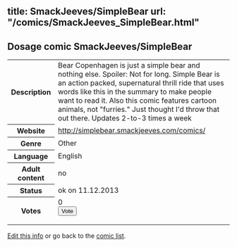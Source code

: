 title: SmackJeeves/SimpleBear
url: "/comics/SmackJeeves_SimpleBear.html"
---
Dosage comic SmackJeeves/SimpleBear
-----------------------------------------

<p id="msg"></p>
<script type="text/javascript">
if (window.location.search === '?edit_info_mail=sent_ok') {
  var elem = document.getElementById("msg");
  elem.innerHTML = 'Edited information sucessfully sent for review, which is usually done daily. Thanks!';
  elem.className = 'ok';
}
</script>
<table class="comicinfo">
<tr>
<th>Description</th><td>Bear Copenhagen is just a simple bear and nothing else. Spoiler: Not for long. Simple Bear is an action packed, supernatural thrill ride that uses words like this in the summary to make people want to read it. Also this comic features cartoon animals, not &quot;furries.&quot; Just thought I'd throw that out there. Updates 2-to-3 times a week</td>
</tr>
<tr>
<th>Website</th><td><a href="http://simplebear.smackjeeves.com/comics/">http://simplebear.smackjeeves.com/comics/</a></td>
</tr>
<tr>
<th>Genre</th><td>Other</td>
</tr>
<tr>
<th>Language</th><td>English</td>
</tr>
<tr>
<th>Adult content</th><td>no</td>
</tr>
<tr>
<th>Status</th><td>ok on 11.12.2013</td>
</tr>
<tr>
<th>Votes</th><td>0
<form action="http://gaecounter.appspot.com/count/" method="POST">
<input name="name" type="hidden" value="SmackJeeves_SimpleBear"/>
<input name="uid" type="hidden" id="voteuid" value=""/>
<input type="submit" value="Vote"/>
</form>
</td>
</tr>
</table>
<script type="text/javascript">
var ua = navigator.userAgent;
document.getElementById("voteuid").value = ua.replace(/[^a-zA-Z0-9\._:]/g , "_");;
</script>

[Edit this info](SmackJeeves_SimpleBear_edit.html) or go back to the [comic list](../comic-index.html).
